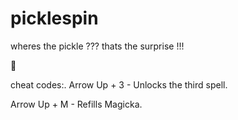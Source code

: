 # picklespin
wheres the pickle ???
thats the surprise !!!

🥒


cheat codes:.
Arrow Up + 3 - Unlocks the third spell.

Arrow Up + M - Refills Magicka.
